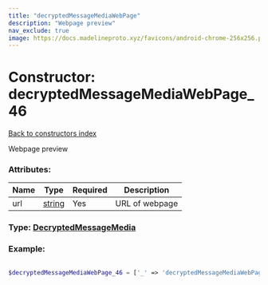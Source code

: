```yaml
---
title: "decryptedMessageMediaWebPage"
description: "Webpage preview"
nav_exclude: true
image: https://docs.madelineproto.xyz/favicons/android-chrome-256x256.png
---
```

# Constructor: decryptedMessageMediaWebPage\_46  
[Back to constructors index](/API_docs/constructors/index.html)



Webpage preview

### Attributes:

| Name     |    Type       | Required | Description |
|----------|---------------|----------|-------------|
|url|[string](/API_docs/types/string.html) | Yes|URL of webpage|



### Type: [DecryptedMessageMedia](/API_docs/types/DecryptedMessageMedia.html)


### Example:

```php

$decryptedMessageMediaWebPage_46 = ['_' => 'decryptedMessageMediaWebPage', 'url' => 'string'];
```  
